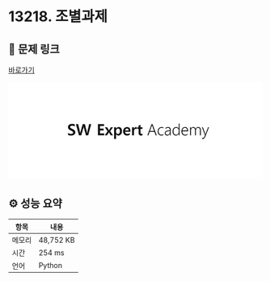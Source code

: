 # 13218. 조별과제

## 🔗 문제 링크

[바로가기](https://swexpertacademy.com/main/code/problem/problemDetail.do?contestProbId=AXzjvCCq-PwDFASs)

![SWEA 로고](../../images/swea.jpg)

## ⚙️ 성능 요약

| 항목   | 내용      |
| ------ | --------- |
| 메모리 | 48,752 KB |
| 시간   | 254 ms    |
| 언어   | Python    |
